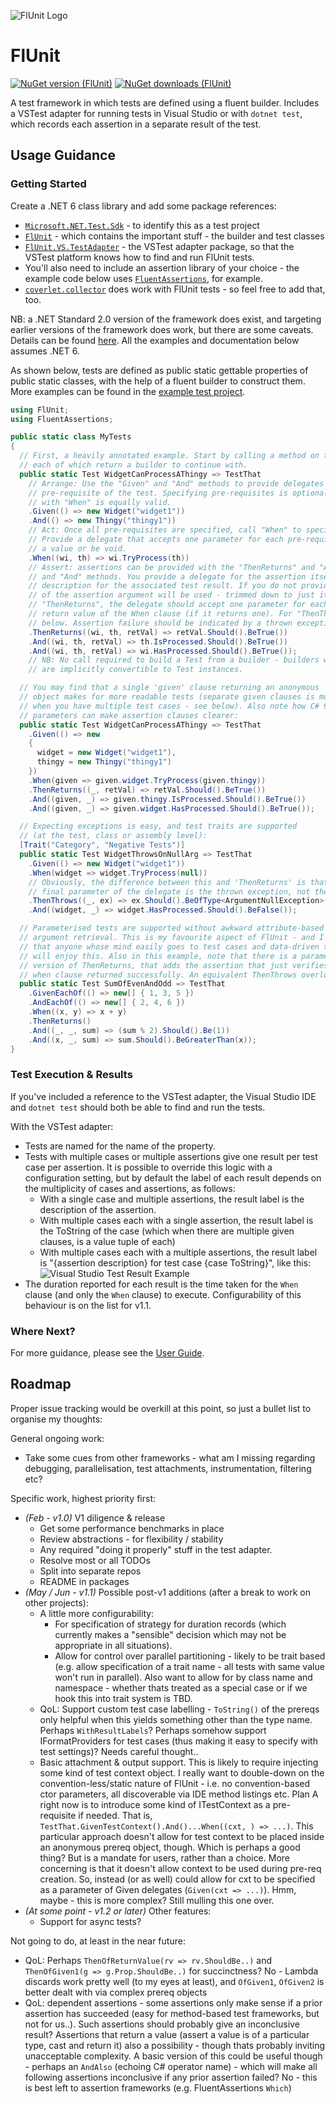 ![FlUnit Logo](src/FlUnitIcon.png)

# FlUnit

[![NuGet version (FlUnit)](https://img.shields.io/nuget/v/FlUnit.svg?style=flat-square)](https://www.nuget.org/packages/FlUnit/) [![NuGet downloads (FlUnit)](https://img.shields.io/nuget/dt/FlUnit.svg?style=flat-square)](https://www.nuget.org/packages/FlUnit/)

A test framework in which tests are defined using a fluent builder. Includes a VSTest adapter for running tests in Visual Studio or with `dotnet test`, which records each assertion in a separate result of the test. 

## Usage Guidance

### Getting Started

Create a .NET 6 class library and add some package references:
- [`Microsoft.NET.Test.Sdk`](https://www.nuget.org/packages/Microsoft.NET.Test.Sdk/) - to identify this as a test project
- [`FlUnit`](https://www.nuget.org/packages/FlUnit/) - which contains the important stuff - the builder and test classes
- [`FlUnit.VS.TestAdapter`](https://www.nuget.org/packages/FlUnit.VS.TestAdapter/) - the VSTest adapter package, so that the VSTest platform knows how to find and run FlUnit tests.
- You'll also need to include an assertion library of your choice - the example code below uses [`FluentAssertions`](https://www.nuget.org/packages/FluentAssertions/), for example.
- [`coverlet.collector`](https://www.nuget.org/packages/coverlet.collector/) does work with FlUnit tests - so feel free to add that, too.

NB: a .NET Standard 2.0 version of the framework does exist, and targeting earlier versions of the framework does work, but there are some caveats. Details can be found [here](docs/user-guide/other-notes.md#caveats-when-targeting-net-5-or-earlier). All the examples and documentation below assumes .NET 6.

As shown below, tests are defined as public static gettable properties of public static classes, with the help of a fluent builder to construct them. More examples can be found in the [example test project](./src/Example.TestProject/ExampleTests.cs).

```csharp
using FlUnit;
using FluentAssertions;

public static class MyTests
{
  // First, a heavily annotated example. Start by calling a method on the "TestThat" static class,
  // each of which return a builder to continue with.
  public static Test WidgetCanProcessAThingy => TestThat
    // Arrange: Use the "Given" and "And" methods to provide delegates for obtaining each
    // pre-requisite of the test. Specifying pre-requisites is optional. Starting your test
    // with "When" is equally valid.
    .Given(() => new Widget("widget1"))
    .And(() => new Thingy("thingy1"))
    // Act: Once all pre-requisites are specified, call "When" to specify the "Act" part of the test.
    // Provide a delegate that accepts one parameter for each pre-requisite. The delegate can return
    // a value or be void.
    .When((wi, th) => wi.TryProcess(th))
    // Assert: assertions can be provided with the "ThenReturns" and "And" methods, or the "ThenThrows"
    // and "And" methods. You provide a delegate for the assertion itself and (optionally) a string
    // description for the associated test result. If you do not provide an explicit description, the text
    // of the assertion argument will be used - trimmed down to just its body if it is a lambda. For
    // "ThenReturns", the delegate should accept one parameter for each pre-requisite, and one for the
    // return value of the When clause (if it returns one). For "ThenThrows", see the third example,
    // below. Assertion failure should be indicated by a thrown exception.
    .ThenReturns((wi, th, retVal) => retVal.Should().BeTrue())
    .And((wi, th, retVal) => th.IsProcessed.Should().BeTrue())
    .And((wi, th, retVal) => wi.HasProcessed.Should().BeTrue());
    // NB: No call required to build a Test from a builder - builders with at least one declared assertion
    // are implicitly convertible to Test instances.

  // You may find that a single 'given' clause returning an anonymous
  // object makes for more readable tests (separate given clauses is more useful when
  // when you have multiple test cases - see below). Also note how C# 9's lambda discard
  // parameters can make assertion clauses clearer:
  public static Test WidgetCanProcessAThingy => TestThat
    .Given(() => new
    {
      widget = new Widget("widget1"),
      thingy = new Thingy("thingy1")
    })
    .When(given => given.widget.TryProcess(given.thingy))
    .ThenReturns((_, retVal) => retVal.Should().BeTrue())
    .And((given, _) => given.thingy.IsProcessed.Should().BeTrue())
    .And((given, _) => given.widget.HasProcessed.Should().BeTrue());

  // Expecting exceptions is easy, and test traits are supported
  // (at the test, class or assembly level):
  [Trait("Category", "Negative Tests")]
  public static Test WidgetThrowsOnNullArg => TestThat
    .Given(() => new Widget("widget1"))
    .When(widget => widget.TryProcess(null))
    // Obviously, the difference between this and 'ThenReturns' is that the
    // final parameter of the delegate is the thrown exception, not the return value.
    .ThenThrows((_, ex) => ex.Should().BeOfType<ArgumentNullException>())
    .And((widget, _) => widget.HasProcessed.Should().BeFalse());

  // Parameterised tests are supported without awkward attribute-based
  // argument retrieval. This is my favourite aspect of FlUnit - and I suspect
  // that anyone whose mind easily goes to test cases and data-driven testing
  // will enjoy this. Also in this example, note that there is a parameterless
  // version of ThenReturns, that adds the assertion that just verifies that the
  // when clause returned successfully. An equivalent ThenThrows overload also exists.
  public static Test SumOfEvenAndOdd => TestThat
    .GivenEachOf(() => new[] { 1, 3, 5 })
    .AndEachOf(() => new[] { 2, 4, 6 })
    .When((x, y) => x + y)
    .ThenReturns()
    .And((_, _, sum) => (sum % 2).Should().Be(1))
    .And((x, _, sum) => sum.Should().BeGreaterThan(x));
}
```

### Test Execution & Results

If you've included a reference to the VSTest adapter, the Visual Studio IDE and `dotnet test` should both be able to find and run the tests.

With the VSTest adapter:
* Tests are named for the name of the property.
* Tests with multiple cases or multiple assertions give one result per test case per assertion. It is possible to override this logic with a configuration setting, but by default the label of each result depends on the multiplicity of cases and assertions, as follows:
  * With a single case and multiple assertions, the result label is the description of the assertion.
  * With multiple cases each with a single assertion, the result label is the ToString of the case (which when there are multiple given clauses, is a value tuple of each)
  * With multiple cases each with a multiple assertions, the result label is "\{assertion description\} for test case \{case ToString\}", like this:  
    ![Visual Studio Test Result Example](docs/VSTestResultExample.png)
* The duration reported for each result is the time taken for the `When` clause (and only the `When` clause) to execute. Configurability of this behaviour is on the list for v1.1.

### Where Next?

For more guidance, please see the [User Guide](docs/user-guide/README.md).

## Roadmap

Proper issue tracking would be overkill at this point, so just a bullet list to organise my thoughts:

General ongoing work:
- Take some cues from other frameworks - what am I missing regarding debugging, parallelisation, test attachments, instrumentation, filtering etc?

Specific work, highest priority first:
- *(Feb - v1.0)* V1 diligence & release
  - Get some performance benchmarks in place
  - Review abstractions - for flexibility / stability
  - Any required "doing it properly" stuff in the test adapter.
  - Resolve most or all TODOs
  - Split into separate repos
  - README in packages
- *(May / Jun - v1.1)* Possible post-v1 additions (after a break to work on other projects):
  - A little more configurability:
    - For specification of strategy for duration records (which currently makes a "sensible" decision which may not be appropriate in all situations).
    - Allow for control over parallel partitioning - likely to be trait based (e.g. allow specification of a trait name - all tests with same value won't run in parallel). Also want to allow for by class name and namespace - whether thats treated as a special case or if we hook this into trait system is TBD.
  - QoL: Support custom test case labelling - `ToString()` of the prereqs only helpful when this yields something other than the type name. Perhaps `WithResultLabels`? Perhaps somehow support IFormatProviders for test cases (thus making it easy to specify with test settings)? Needs careful thought..
  - Basic attachment & output support.
This is likely to require injecting some kind of test context object.
I really want to double-down on the convention-less/static nature of FlUnit - i.e. no convention-based ctor parameters, all discoverable via IDE method listings etc.
Plan A right now is to introduce some kind of ITestContext as a pre-requisite if needed.
That is, `TestThat.GivenTestContext().And()...When((cxt, ) => ...)`.
This particular approach doesn't allow for test context to be placed inside an anonymous prereq object, though.
Which is perhaps a good thing? But is a mandate for users, rather than a choice.
More concerning is that it doesn't allow context to be used during pre-req creation.
So, instead (or as well) could allow for cxt to be specified as a parameter of Given delegates (`Given(cxt => ...)`).
Hmm, maybe - this is more complex?
Still mulling this one over.
- *(At some point - v1.2 or later)* Other features:
  - Support for async tests?

Not going to do, at least in the near future:
- QoL: Perhaps `ThenOfReturnValue(rv => rv.ShouldBe..)` and `ThenOfGiven1(g => g.Prop.ShouldBe..)` for succinctness? No - Lambda discards work pretty well (to my eyes at least), and `OfGiven1`, `OfGiven2` is better dealt with via complex prereq objects
- QoL: dependent assertions - some assertions only make sense if a prior assertion has succeeded (easy for method-based test frameworks, but not for us..). Such assertions should probably give an inconclusive result? Assertions that return a value (assert a value is of a particular type, cast and return it) also a possibility - though thats probably inviting unacceptable complexity. A basic version of this could be useful though - perhaps an `AndAlso` (echoing C# operator name) - which will make all following assertions inconclusive if any prior assertion failed? No - this is best left to assertion frameworks (e.g. FluentAssertions `Which`)


